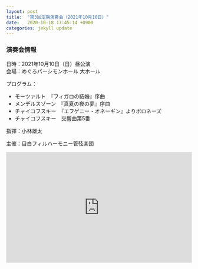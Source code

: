```yaml
---
layout: post
title:  "第3回定期演奏会（2021年10月10日）"
date:   2020-10-18 17:45:14 +0900
categories: jekyll update
---
```


### 演奏会情報
日時：2021年10月10日（日）昼公演<br>
会場：めぐろパーシモンホール 大ホール<br>

プログラム：
* モーツァルト　『フィガロの結婚』序曲
* メンデルスゾーン　『真夏の夜の夢』序曲
* チャイコフスキー　『エフゲニー・オネーギン』よりボロネーズ
* チャイコフスキー　交響曲第5番<br>

指揮：小林雄太<br>

主催：目白フィルハーモニー管弦楽団<br>

<iframe src="https://www.google.com/maps/embed?pb=!1m18!1m12!1m3!1d3243.240228518423!2d139.6710038152381!3d35.621803840836336!2m3!1f0!2f0!3f0!3m2!1i1024!2i768!4f13.1!3m3!1m2!1s0x6018f4c2d86aaaab%3A0x2e3eb36134912e30!2sMeguro%20Persimmon%20Hall!5e0!3m2!1sen!2sjp!4v1603015814912!5m2!1sen!2sjp" width="100%" height="300" frameborder="0" style="border:0;" allowfullscreen="" aria-hidden="false" tabindex="0"></iframe>
